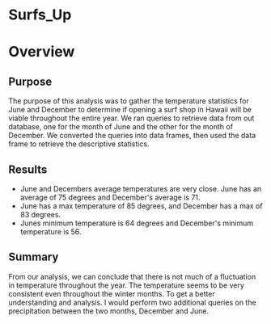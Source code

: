 # Surfs_Up
# Overview
## Purpose
The purpose of this analysis was to gather the temperature statistics for June and December to determine if opening a surf shop in Hawaii will be viable throughout the entire year. We ran queries to retrieve data from out database, one for the month of June and the other for the month of December. We converted the queries into data frames, then used the data frame to retrieve the descriptive statistics. 

## Results
- June and Decembers average temperatures are very close. June has an average of 75 degrees and December's average is 71.
- June has a max temperature of 85 degrees, and December has a max of 83 degrees. 
- Junes minimum temperature is 64 degrees and December's minimum temperature is 56.

## Summary
From our analysis, we can conclude that there is not much of a fluctuation in temperature throughout the year. The temperature seems to be very consistent even throughout the winter months. To get a better understanding and analysis. I would perform two additional queries on the precipitation between the two months, December and June. 
